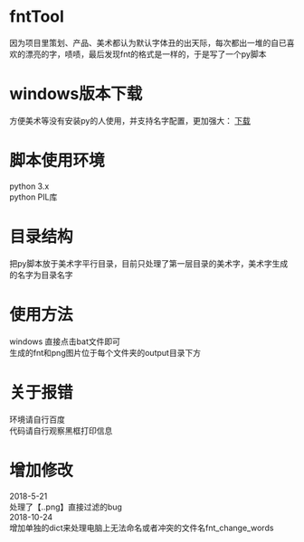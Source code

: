 
# fntTool
因为项目里策划、产品、美术都认为默认字体丑的出天际，每次都出一堆的自已喜欢的漂亮的字，啧啧，最后发现fnt的格式是一样的，于是写了一个py脚本

# windows版本下载    
方便美术等没有安装py的人使用，并支持名字配置，更加强大： [下载](https://github.com/biganans/fntTool/tree/master/EXE/fntTool.exe ) 
    
# 脚本使用环境
python 3.x    
python PIL库    

# 目录结构
把py脚本放于美术字平行目录，目前只处理了第一层目录的美术字，美术字生成的名字为目录名字    

# 使用方法
windows 直接点击bat文件即可    
生成的fnt和png图片位于每个文件夹的output目录下方    

# 关于报错
环境请自行百度    
代码请自行观察黑框打印信息    

# 增加修改
2018-5-21     
处理了【..png】直接过滤的bug    
2018-10-24    
增加单独的dict来处理电脑上无法命名或者冲突的文件名fnt_change_words
